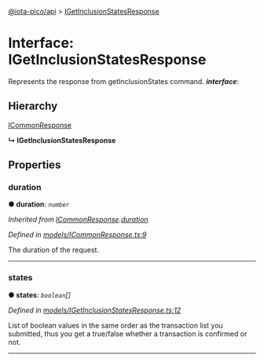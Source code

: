 [@iota-pico/api](../README.md) > [IGetInclusionStatesResponse](../interfaces/igetinclusionstatesresponse.md)



# Interface: IGetInclusionStatesResponse


Represents the response from getInclusionStates command.
*__interface__*: 


## Hierarchy


 [ICommonResponse](icommonresponse.md)

**↳ IGetInclusionStatesResponse**








## Properties
<a id="duration"></a>

###  duration

**●  duration**:  *`number`* 

*Inherited from [ICommonResponse](icommonresponse.md).[duration](icommonresponse.md#duration)*

*Defined in [models/ICommonResponse.ts:9](https://github.com/iotaeco/iota-pico-api/blob/4d5beae/src/models/ICommonResponse.ts#L9)*



The duration of the request.




___

<a id="states"></a>

###  states

**●  states**:  *`boolean`[]* 

*Defined in [models/IGetInclusionStatesResponse.ts:12](https://github.com/iotaeco/iota-pico-api/blob/4d5beae/src/models/IGetInclusionStatesResponse.ts#L12)*



List of boolean values in the same order as the transaction list you submitted, thus you get a true/false whether a transaction is confirmed or not.




___


